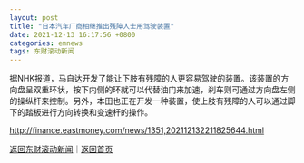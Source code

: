 ```yaml
---
layout: post
title: "日本汽车厂商相继推出残障人士用驾驶装置"
date: 2021-12-13 16:17:56 +0800
categories: emnews
tags: 东财滚动新闻
---
```


据NHK报道，马自达开发了能让下肢有残障的人更容易驾驶的装置。该装置的方向盘呈双重环状，按下内侧的环就可以代替油门来加速，刹车则可通过方向盘左侧的操纵杆来控制。另外，本田也正在开发一种装置，使上肢有残障的人可以通过脚下的踏板进行方向转换和变速杆的操作。

<http://finance.eastmoney.com/news/1351,202112132211825644.html>

[返回东财滚动新闻](//finews.withounder.com/emnews/)｜[返回首页](//finews.withounder.com/)